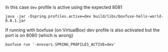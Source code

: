 In this case `dev` profile is active using the expected 8081

```
java -jar -Dspring.profiles.active=dev build/libs/boxfuse-hello-world-0.0.1.jar
```

If running with boxfuse (on VirtualBox) dev profile is also activated but the port is on 8080 (which is wrong)

```
boxfuse run '-envvars.SPRING_PROFILES_ACTIVE=dev'
```





